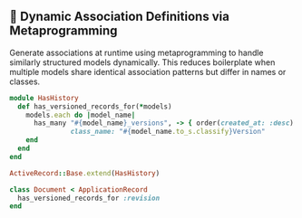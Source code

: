 ## 🔧 Dynamic Association Definitions via Metaprogramming
Generate associations at runtime using metaprogramming to handle similarly structured models dynamically. This reduces boilerplate when multiple models share identical association patterns but differ in names or classes.

```ruby
module HasHistory
  def has_versioned_records_for(*models)
    models.each do |model_name|
      has_many "#{model_name}_versions", -> { order(created_at: :desc) },
               class_name: "#{model_name.to_s.classify}Version"
    end
  end
end

ActiveRecord::Base.extend(HasHistory)

class Document < ApplicationRecord
  has_versioned_records_for :revision
end
```